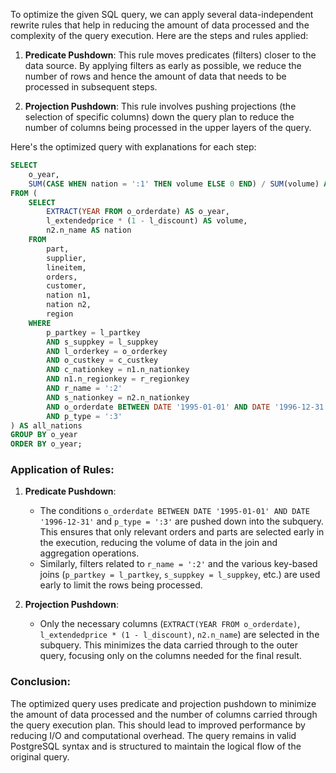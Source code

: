 To optimize the given SQL query, we can apply several data-independent rewrite rules that help in reducing the amount of data processed and the complexity of the query execution. Here are the steps and rules applied:

1. **Predicate Pushdown**: This rule moves predicates (filters) closer to the data source. By applying filters as early as possible, we reduce the number of rows and hence the amount of data that needs to be processed in subsequent steps.

2. **Projection Pushdown**: This rule involves pushing projections (the selection of specific columns) down the query plan to reduce the number of columns being processed in the upper layers of the query.

Here's the optimized query with explanations for each step:

```sql
SELECT 
    o_year, 
    SUM(CASE WHEN nation = ':1' THEN volume ELSE 0 END) / SUM(volume) AS mkt_share 
FROM (
    SELECT 
        EXTRACT(YEAR FROM o_orderdate) AS o_year, 
        l_extendedprice * (1 - l_discount) AS volume, 
        n2.n_name AS nation 
    FROM 
        part, 
        supplier, 
        lineitem, 
        orders, 
        customer, 
        nation n1, 
        nation n2, 
        region 
    WHERE 
        p_partkey = l_partkey 
        AND s_suppkey = l_suppkey 
        AND l_orderkey = o_orderkey 
        AND o_custkey = c_custkey 
        AND c_nationkey = n1.n_nationkey 
        AND n1.n_regionkey = r_regionkey 
        AND r_name = ':2' 
        AND s_nationkey = n2.n_nationkey 
        AND o_orderdate BETWEEN DATE '1995-01-01' AND DATE '1996-12-31' 
        AND p_type = ':3'
) AS all_nations 
GROUP BY o_year 
ORDER BY o_year;
```

### Application of Rules:

1. **Predicate Pushdown**:
   - The conditions `o_orderdate BETWEEN DATE '1995-01-01' AND DATE '1996-12-31'` and `p_type = ':3'` are pushed down into the subquery. This ensures that only relevant orders and parts are selected early in the execution, reducing the volume of data in the join and aggregation operations.
   - Similarly, filters related to `r_name = ':2'` and the various key-based joins (`p_partkey = l_partkey`, `s_suppkey = l_suppkey`, etc.) are used early to limit the rows being processed.

2. **Projection Pushdown**:
   - Only the necessary columns (`EXTRACT(YEAR FROM o_orderdate)`, `l_extendedprice * (1 - l_discount)`, `n2.n_name`) are selected in the subquery. This minimizes the data carried through to the outer query, focusing only on the columns needed for the final result.

### Conclusion:
The optimized query uses predicate and projection pushdown to minimize the amount of data processed and the number of columns carried through the query execution plan. This should lead to improved performance by reducing I/O and computational overhead. The query remains in valid PostgreSQL syntax and is structured to maintain the logical flow of the original query.